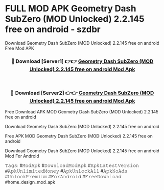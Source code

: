 # FULL MOD APK Geometry Dash SubZero (MOD Unlocked) 2.2.145 free on android - szdbr
Download Geometry Dash SubZero (MOD Unlocked) 2.2.145 free on android Free Mod APK

<div align="center">
<h3>🔴 Download [Server1] 👉👉 <a href="https://apk-comot.site?title=Geometry_Dash_SubZero_(MOD_Unlocked)_2.2.145_free_on_android">Geometry Dash SubZero (MOD Unlocked) 2.2.145 free on android Mod Apk</a></h3><br>

<h3>🔴 Download [Server2] 👉👉 <a href="https://apk-comot.site?title=Geometry_Dash_SubZero_(MOD_Unlocked)_2.2.145_free_on_android">Geometry Dash SubZero (MOD Unlocked) 2.2.145 free on android Mod Apk</a></h3>
</div>


Free Download APK MOD Geometry Dash SubZero (MOD Unlocked) 2.2.145 free on android

Download Geometry Dash SubZero (MOD Unlocked) 2.2.145 free on android 

Free APK MOD Geometry Dash SubZero (MOD Unlocked) 2.2.145 free on android 

Download Geometry Dash SubZero (MOD Unlocked) 2.2.145 free on android Mod For Android

𝚃𝚊𝚐𝚜: #𝙼𝚘𝚍𝙰𝚙𝚔 #𝙳𝚘𝚠𝚗𝚕𝚘𝚊𝚍𝙼𝚘𝚍𝙰𝚙𝚔 #𝙰𝚙𝚔𝙻𝚊𝚝𝚎𝚜𝚝𝚅𝚎𝚛𝚜𝚒𝚘𝚗 #𝙰𝚙𝚔𝚄𝚗𝚕𝚒𝚖𝚒𝚝𝚎𝚍𝙼𝚘𝚗𝚎𝚢 #𝙰𝚙𝚔𝚄𝚗𝚕𝚘𝚌𝚔𝙰𝚕𝚕 #𝙰𝚙𝚔𝙽𝚘𝙰𝚍𝚜 #𝚄𝚗𝚕𝚘𝚌𝚔𝙿𝚛𝚎𝚖𝚒𝚞𝚖 #𝙵𝚘𝚛𝙰𝚗𝚍𝚛𝚘𝚒𝚍 #𝙵𝚛𝚎𝚎𝙳𝚘𝚠𝚗𝚕𝚘𝚊𝚍 #home_design_mod_apk